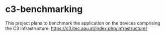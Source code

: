 # c3-benchmarking

This project plans to benchmark the application on the devices comprising the C3 infrastructure:
https://c3.itec.aau.at/index.php/infrastructure/

